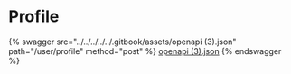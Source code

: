 # Profile

{% swagger src="../../../../../.gitbook/assets/openapi (3).json" path="/user/profile" method="post" %}
[openapi (3).json](<../../../../../.gitbook/assets/openapi (3).json>)
{% endswagger %}
